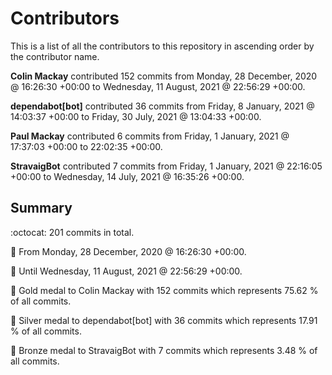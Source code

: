 # Contributors

This is a list of all the contributors to this repository in ascending order by the contributor name.

**Colin Mackay** contributed 152 commits from Monday, 28 December, 2020 @ 16:26:30 +00:00 to Wednesday, 11 August, 2021 @ 22:56:29 +00:00.

**dependabot[bot]** contributed 36 commits from Friday, 8 January, 2021 @ 14:03:37 +00:00 to Friday, 30 July, 2021 @ 13:04:33 +00:00.

**Paul Mackay** contributed 6 commits from Friday, 1 January, 2021 @ 17:37:03 +00:00 to 22:02:35 +00:00.

**StravaigBot** contributed 7 commits from Friday, 1 January, 2021 @ 22:16:05 +00:00 to Wednesday, 14 July, 2021 @ 16:35:26 +00:00.

## Summary

:octocat: 201 commits in total.

:date: From Monday, 28 December, 2020 @ 16:26:30 +00:00.

:date: Until Wednesday, 11 August, 2021 @ 22:56:29 +00:00.

:1st_place_medal: Gold medal to Colin Mackay with 152 commits which represents 75.62 % of all commits.

:2nd_place_medal: Silver medal to dependabot[bot] with 36 commits which represents 17.91 % of all commits.

:3rd_place_medal: Bronze medal to StravaigBot with 7 commits which represents 3.48 % of all commits.

